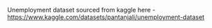  
Unemployment dataset sourced from kaggle here - https://www.kaggle.com/datasets/pantanjali/unemployment-dataset